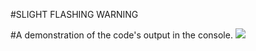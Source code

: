 #SLIGHT FLASHING WARNING 

#A demonstration of the code's output in the console.
![](https://github.com/TeMyls/Miscellaneous-/blob/main/Random%20Walker/randomwalker.gif)
